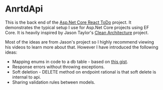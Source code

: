 # AnrtdApi
This is the back end of the [Asp.Net Core React ToDo](../README.md) project.
It demonstrates the typical setup I use for Asp.Net Core projects using EF Core.
It is heavily inspired by Jason Taylor's [Clean Architecture](https://github.com/jasontaylordev/CleanArchitecture) project.

Most of the ideas are from Jason's project so I highly recommend viewing his videos to learn more about that.
However I have introduced the following ideas:
- Mapping enums in code to a db table - based on [this gist](https://gist.github.com/paolofulgoni/825bef5cd6cd92c4f9bbf33f603af4ff).
- Response errors without throwing exceptions.
- Soft deletion - DELETE method on endpoint rational is that soft delete is internal to api.
- Sharing validation rules between models.
